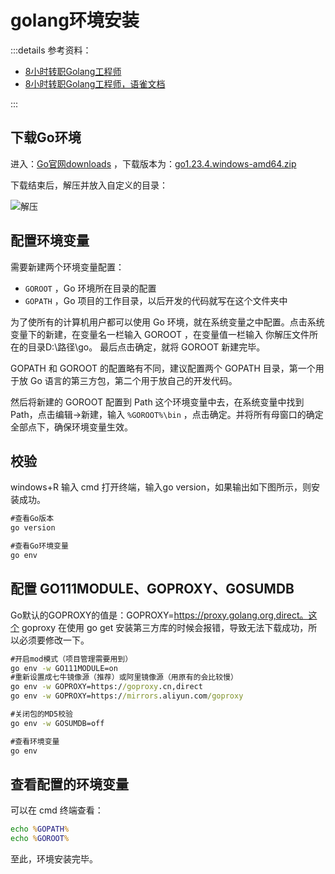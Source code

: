 # golang环境安装

:::details 参考资料：

- [8小时转职Golang工程师](https://www.bilibili.com/video/BV1gf4y1r79E)
- [8小时转职Golang工程师，语雀文档](https://www.yuque.com/aceld/mo95lb)

:::

## 下载Go环境

进入：[Go官网downloads](https://golang.google.cn/dl/)
，下载版本为：[go1.23.4.windows-amd64.zip](https://golang.google.cn/dl/go1.23.4.windows-amd64.zip)

下载结束后，解压并放入自定义的目录：

<img src="https://blogcola1213.oss-cn-wuhan-lr.aliyuncs.com/golang/golangse/golangse01_01.png" alt="解压">

## 配置环境变量

需要新建两个环境变量配置：

- `GOROOT` ，Go 环境所在目录的配置
- `GOPATH` ，Go 项目的工作目录，以后开发的代码就写在这个文件夹中

为了使所有的计算机用户都可以使用 Go 环境，就在系统变量之中配置。点击系统变量下的新建，在变量名一栏输入 GOROOT ，在变量值一栏输入 你解压文件所在的目录D:\路径\go。
最后点击确定，就将 GOROOT 新建完毕。

GOPATH 和 GOROOT 的配置略有不同，建议配置两个 GOPATH 目录，第一个用于放 Go 语言的第三方包，第二个用于放自己的开发代码。

然后将新建的 GOROOT 配置到 Path 这个环境变量中去，在系统变量中找到 Path，点击编辑->新建，输入 `%GOROOT%\bin` ，点击确定。并将所有母窗口的确定全部点下，确保环境变量生效。

## 校验

windows+R 输入 cmd 打开终端，输入go version，如果输出如下图所示，则安装成功。

````cmd
#查看Go版本
go version

#查看Go环境变量
go env
````

## 配置 GO111MODULE、GOPROXY、GOSUMDB

Go默认的GOPROXY的值是：GOPROXY=https://proxy.golang.org,direct。这个 goproxy 在使用 go get 安装第三方库的时候会报错，导致无法下载成功，所以必须要修改一下。

````cmd
#开启mod模式（项目管理需要用到）
go env -w GO111MODULE=on
#重新设置成七牛镜像源（推荐）或阿里镜像源（用原有的会比较慢）
go env -w GOPROXY=https://goproxy.cn,direct
go env -w GOPROXY=https://mirrors.aliyun.com/goproxy

#关闭包的MD5校验
go env -w GOSUMDB=off

#查看环境变量
go env
````

## 查看配置的环境变量

可以在 cmd 终端查看：

````cmd
echo %GOPATH%
echo %GOROOT%
````

至此，环境安装完毕。